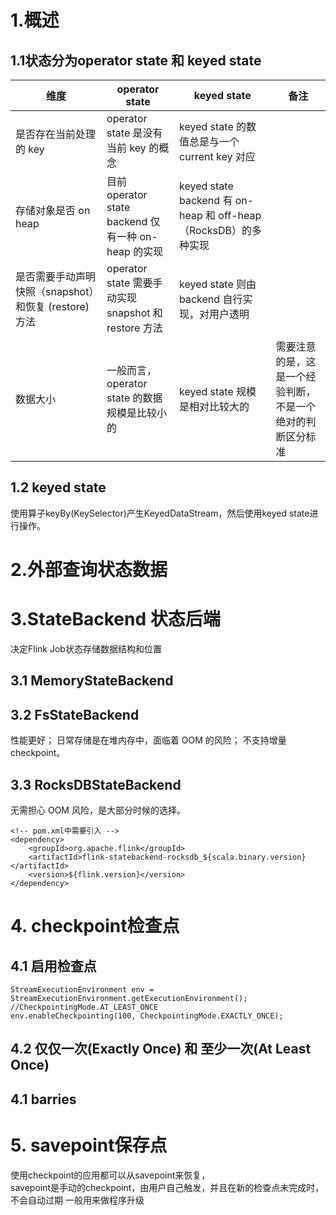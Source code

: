 # 1.概述

## 1.1状态分为operator state 和 keyed state

维度 | operator state | keyed state | 备注
---|---|---|---
是否存在当前处理的 key | operator state 是没有当前 key 的概念 | keyed state 的数值总是与一个 current key 对应 |  
存储对象是否 on heap | 目前 operator state backend 仅有一种 on-heap 的实现 | keyed state backend 有 on-heap 和 off-heap（RocksDB）的多种实现 |  
是否需要手动声明快照（snapshot）和恢复 (restore) 方法 | operator state 需要手动实现 snapshot 和 restore 方法 |  keyed state 则由 backend 自行实现，对用户透明 |  
数据大小 | 一般而言，operator state 的数据规模是比较小的 | keyed state 规模是相对比较大的 |  需要注意的是，这是一个经验判断，不是一个绝对的判断区分标准
## 1.2 keyed state

使用算子keyBy(KeySelector)产生KeyedDataStream，然后使用keyed state进行操作。



# 2.外部查询状态数据

# 3.StateBackend 状态后端
决定Flink Job状态存储数据结构和位置
## 3.1 MemoryStateBackend
## 3.2 FsStateBackend
性能更好；
日常存储是在堆内存中，面临着 OOM 的风险；
不支持增量 checkpoint。
## 3.3 RocksDBStateBackend
无需担心 OOM 风险，是大部分时候的选择。
```
<!-- pom.xml中需要引入 -->
<dependency>
    <groupId>org.apache.flink</groupId>
    <artifactId>flink-statebackend-rocksdb_${scala.binary.version}</artifactId>
    <version>${flink.version}</version>
</dependency>
```
# 4. checkpoint检查点
## 4.1 启用检查点
```
StreamExecutionEnvironment env = StreamExecutionEnvironment.getExecutionEnvironment();
//CheckpointingMode.AT_LEAST_ONCE
env.enableCheckpointing(100, CheckpointingMode.EXACTLY_ONCE);
```
## 4.2 仅仅一次(Exactly Once) 和 至少一次(At Least Once)

## 4.1 barries

# 5. savepoint保存点
使用checkpoint的应用都可以从savepoint来恢复，  
savepoint是手动的checkpoint，由用户自己触发，并且在新的检查点未完成时，不会自动过期
一般用来做程序升级
